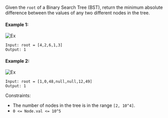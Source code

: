Given the `root` of a Binary Search Tree (BST), return the minimum absolute difference between the values of any two different nodes in the tree.


#### Example 1:
![Ex](https://assets.leetcode.com/uploads/2021/02/05/bst1.jpg)
```plaintext
Input: root = [4,2,6,1,3]
Output: 1
```
#### Example 2:
![Ex](https://assets.leetcode.com/uploads/2021/02/05/bst2.jpg)
```plaintext
Input: root = [1,0,48,null,null,12,49]
Output: 1
``` 

Constraints:

- The number of nodes in the tree is in the range `[2, 10^4]`.
- `0 <= Node.val <= 10^5`

